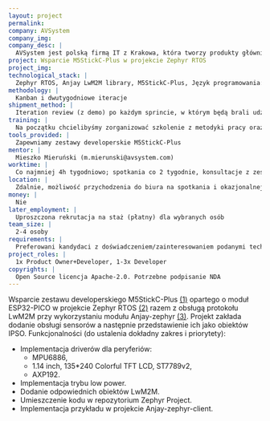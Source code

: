 ```yaml
---
layout: project
permalink:
company: AVSystem
company_img:
company_desc: |
  AVSystem jest polską firmą IT z Krakowa, która tworzy produkty głównie dla branży telekomunikacyjnej oraz nowoczesnych przedsiębiorstw wykorzystujących Internet Rzeczy. AVSystem tworzy również produkty wspierające marketing z użyciem otwartych sieci WiFi oraz jest głównym partnerem technologicznym Good Looda. Jesteśmy dumni z tego, że nasze oprogramowanie jest używane na całym świecie zarówno przez małe, średnie jak i duże firmy. Naszą pasją jest tworzenie nowoczesnych rozwiązań opartych o nowoczesne technologie.
project: Wsparcie M5StickC-Plus w projekcie Zephyr RTOS
project_img:
technological_stack: |
  Zephyr RTOS, Anjay LwM2M library, M5StickC-Plus, Język programowania: C, reszta do ustalenia
methodology: |
  Kanban i dwutygodniowe iteracje
shipment_method: |
  Iteration review (z demo) po każdym sprincie, w którym będą brali udział członkowie zespołu oraz deweloperzy z zespołu Embedded @AVSystem. Publiczny tracker zadań, do wyboru w ramach konsultacji z opiekunem projektu po stronie AVSystem
training: |
  Na początku chcielibyśmy zorganizować szkolenie z metodyki pracy oraz spotkanie zapoznawcze. Możemy zorganizować 1-2 szkolenia z technologii w zależności od potrzeb członków zespołu. Nędzie możliwość nauki na bieżąco oraz konsultacji bieżących zagadnień technicznych
tools_provided: |
  Zapewniamy zestawy developerskie M5StickC-Plus
mentor: |
  Mieszko Mieruński (m.mierunski@avsystem.com)
worktime: |
  Co najmniej 4h tygodniowo; spotkania co 2 tygodnie, konsultacje z zespołem według potrzeb
location: |
  Zdalnie, możliwość przychodzenia do biura na spotkania i okazjonalnej pracy z biura po ustaleniu (biuro: AVSystem, Radzikowskiego 47d, Kraków)
money: |
  Nie
later_employment: |
  Uproszczona rekrutacja na staż (płatny) dla wybranych osób
team_size: |
  2-4 osoby
requirements: |
  Preferowani kandydaci z doświadczeniem/zainteresowaniem podanymi technologiami, w tym embedded i znajomością C
project_roles: |
  1x Product Owner+Developer, 1-3x Developer
copyrights: |
  Open Source licencja Apache-2.0. Potrzebne podpisanie NDA
---
```

Wsparcie zestawu developerskiego M5StickC-Plus [(1)](https://shop.m5stack.com/products/m5stickc-plus-esp32-pico-mini-iot-development-kit) opartego o moduł ESP32-PICO w projekcie Zephyr RTOS [(2)](https://github.com/zephyrproject-rtos/zephyr) razem z obsługą protokołu LwM2M przy wykorzystaniu modułu Anjay-zephyr [(3)](https://github.com/AVSystem/Anjay-zephyr). Projekt zakłada dodanie obsługi sensorów a następnie przedstawienie ich jako obiektów IPSO.
Funkcjonalności (do ustalenia dokładny zakres i priorytety):
- Implementacja driverów dla peryferiów:
	- MPU6886,
	- 1.14 inch, 135*240 Colorful TFT LCD, ST7789v2,
	- AXP192.
- Implementacja trybu low power.
- Dodanie odpowiednich obiektów LwM2M.
- Umieszczenie kodu w repozytorium Zephyr Project.
- Implementacja przykładu w projekcie Anjay-zephyr-client.
